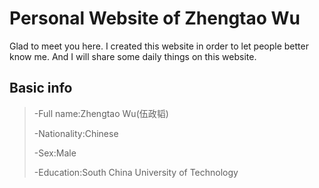 # Personal Website of Zhengtao Wu

Glad to meet you here. I created this website in order to let people better know me. And I will share some daily things on this website.

## Basic info

  >-Full name:Zhengtao Wu(伍政韬)
  >
  >-Nationality:Chinese
  >
  >-Sex:Male
  >
  >-Education:South China University of Technology
